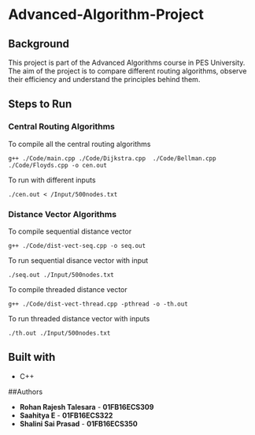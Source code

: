 # Advanced-Algorithm-Project

## Background
This project is part of the Advanced Algorithms course in PES University. 
The aim of the project is to compare different routing algorithms, observe their efficiency and understand the principles behind them.

## Steps to Run
### Central Routing Algorithms
To compile all the central routing algorithms
```
g++ ./Code/main.cpp ./Code/Dijkstra.cpp  ./Code/Bellman.cpp ./Code/Floyds.cpp -o cen.out
```
To run with different inputs
``` 
./cen.out < /Input/500nodes.txt
```

### Distance Vector Algorithms
To compile sequential distance vector
```
g++ ./Code/dist-vect-seq.cpp -o seq.out
```
To run sequential disance vector with input
```
./seq.out ./Input/500nodes.txt
```
To compile threaded distance vector
```
g++ ./Code/dist-vect-thread.cpp -pthread -o -th.out
```
To run threaded distance vector with inputs
```
./th.out ./Input/500nodes.txt
```

## Built with
* C++

##Authors
* **Rohan Rajesh Talesara** - **01FB16ECS309**
* **Saahitya E** - **01FB16ECS322**
* **Shalini Sai Prasad** - **01FB16ECS350**

